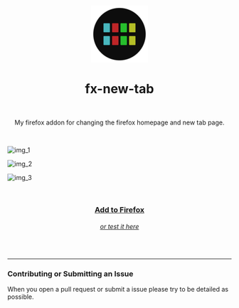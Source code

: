 <p align="center">
  <img src="icons/border-128.png">
</p>
<h1 align="center">
  fx-new-tab
</h1>
<br>
<p align="center">
  My firefox addon for changing the firefox homepage and new tab page. 
</p>
<br>

![img_1](https://github.com/enfyna/fx-new-tab/assets/91965312/95488458-9d87-4385-ad53-96f9e05f4411)

![img_2](https://github.com/enfyna/fx-new-tab/assets/91965312/1d01ea23-5182-4e9e-a5da-89cb4e181a0e)

![img_3](https://github.com/enfyna/fx-new-tab/assets/91965312/863d20fb-18c5-4859-be63-01805881f6ee)

<br>
<h3 align="center">
  <a href="https://addons.mozilla.org/en-US/firefox/addon/fx-new-tab">
    Add to Firefox
  </a>
</h3>
<h6 align="center">
  <a href="https://enfyna.github.io/fx-new-tab">
    or test it here
  </a>
</h6>
<br>

<hr>

### Contributing or Submitting an Issue

When you open a pull request or submit a issue please try to be detailed as possible.
